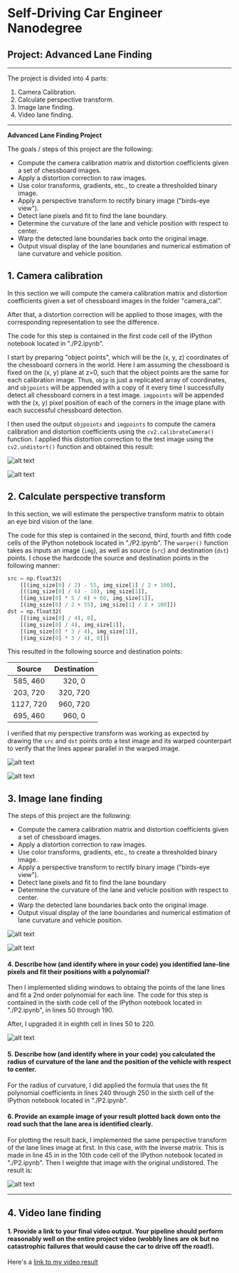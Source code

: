 # Self-Driving Car Engineer Nanodegree

## Project: Advanced Lane Finding
---

The project is divided into 4 parts:

1. Camera Calibration.
2. Calculate perspective transform.
3. Image lane finding.
4. Video lane finding.

---
**Advanced Lane Finding Project**

The goals / steps of this project are the following:

* Compute the camera calibration matrix and distortion coefficients given a set of chessboard images.
* Apply a distortion correction to raw images.
* Use color transforms, gradients, etc., to create a thresholded binary image.
* Apply a perspective transform to rectify binary image ("birds-eye view").
* Detect lane pixels and fit to find the lane boundary.
* Determine the curvature of the lane and vehicle position with respect to center.
* Warp the detected lane boundaries back onto the original image.
* Output visual display of the lane boundaries and numerical estimation of lane curvature and vehicle position.

[//]: # (Image References)

[image0]: ./camera_cal/calibration4.jpg "Original"
[image1]: ./output_images/Undist/calibration4.jpg "Undistorted"

[image2]: ./output_images/Perspective/straight_lines8.jpg "Original"
[image3]: ./output_images/Perspective/straight_lines_warped.jpg "Road Transformed"

[image4]: ./test_images/test4.jpg "Image Example"
[image5]: ./output_images/test_images/test4.jpg "Image with lane detection"

[image6]: ./output_images/polyfit/test4.jpg "Polyfit" 
[image7]: ./output_images/test_images/test4.jpg "Output"
[video1]: ./project_video_output.mp4 "Video"



## 1. Camera calibration

In this section we will compute the camera calibration matrix and distortion coefficients given a set of chessboard images in the folder "camera_cal". 

After that, a distortion correction will be applied to those images, with the corresponding representation to see the difference. 

The code for this step is contained in the first code cell of the IPython notebook located in "./P2.ipynb".

I start by preparing "object points", which will be the (x, y, z) coordinates of the chessboard corners in the world. Here I am assuming the chessboard is fixed on the (x, y) plane at z=0, such that the object points are the same for each calibration image.  Thus, `objp` is just a replicated array of coordinates, and `objpoints` will be appended with a copy of it every time I successfully detect all chessboard corners in a test image.  `imgpoints` will be appended with the (x, y) pixel position of each of the corners in the image plane with each successful chessboard detection.  

I then used the output `objpoints` and `imgpoints` to compute the camera calibration and distortion coefficients using the `cv2.calibrateCamera()` function.  I applied this distortion correction to the test image using the `cv2.undistort()` function and obtained this result: 

![alt text][image0]

![alt text][image1]



## 2. Calculate perspective transform 

In this section, we will estimate the perspective transform matrix to obtain an eye bird vision of the lane.

The code for this step is contained in the second, third, fourth and fifth code cells of the IPython notebook located in "./P2.ipynb".  The `warper()` function takes as inputs an image (`img`), as well as source (`src`) and destination (`dst`) points.  I chose the hardcode the source and destination points in the following manner:

```python
src = np.float32(
    [[(img_size[0] / 2) - 55, img_size[1] / 2 + 100],
    [((img_size[0] / 6) - 10), img_size[1]],
    [(img_size[0] * 5 / 6) + 60, img_size[1]],
    [(img_size[0] / 2 + 55), img_size[1] / 2 + 100]])
dst = np.float32(
    [[(img_size[0] / 4), 0],
    [(img_size[0] / 4), img_size[1]],
    [(img_size[0] * 3 / 4), img_size[1]],
    [(img_size[0] * 3 / 4), 0]])
```

This resulted in the following source and destination points:

| Source        | Destination   | 
|:-------------:|:-------------:| 
| 585, 460      | 320, 0        | 
| 203, 720      | 320, 720      |
| 1127, 720     | 960, 720      |
| 695, 460      | 960, 0        |

I verified that my perspective transform was working as expected by drawing the `src` and `dst` points onto a test image and its warped counterpart to verify that the lines appear parallel in the warped image.

![alt text][image2]

![alt text][image3]




## 3. Image lane finding 

The steps of this project are the following:

* Compute the camera calibration matrix and distortion coefficients given a set of chessboard images.
* Apply a distortion correction to raw images.
* Use color transforms, gradients, etc., to create a thresholded binary image.
* Apply a perspective transform to rectify binary image ("birds-eye view").
* Detect lane pixels and fit to find the lane boundary
* Determine the curvature of the lane and vehicle position with respect to center.
* Warp the detected lane boundaries back onto the original image.
* Output visual display of the lane boundaries and numerical estimation of lane curvature and vehicle position.


![alt text][image4]

![alt text][image5]


#### 4. Describe how (and identify where in your code) you identified lane-line pixels and fit their positions with a polynomial?

Then I implemented sliding windows to obtaing the points of the lane lines and fit a 2nd order polynomial for each line. 
The code for this step is contained in the sixth code cell of the IPython notebook located in "./P2.ipynb", in lines 50 through 190.

After, I upgraded it in eighth cell in lines 50 to 220.


![alt text][image6]

#### 5. Describe how (and identify where in your code) you calculated the radius of curvature of the lane and the position of the vehicle with respect to center.

For the radius of curvature, I did applied the formula that uses the fit polynomial coefficients in lines 240 through 250 in the sixth cell of the IPython notebook located in "./P2.ipynb".

#### 6. Provide an example image of your result plotted back down onto the road such that the lane area is identified clearly.

For plotting the result back, I implemented the same perspective transform of the lane lines image at first. In this case, with the inverse matrix. This is made in line 45 in in the 10th code cell of the IPython notebook located in "./P2.ipynb". Then I weighte that image with the original undistored. The result is:


![alt text][image7]

---

## 4. Video lane finding

#### 1. Provide a link to your final video output.  Your pipeline should perform reasonably well on the entire project video (wobbly lines are ok but no catastrophic failures that would cause the car to drive off the road!).

Here's a [link to my video result](./project_video_output.mp4)



